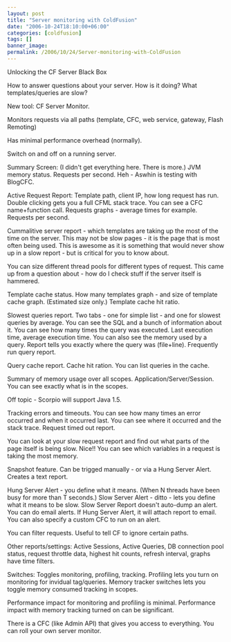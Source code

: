 ```yaml
---
layout: post
title: "Server monitoring with ColdFusion"
date: "2006-10-24T18:10:00+06:00"
categories: [coldfusion]
tags: []
banner_image: 
permalink: /2006/10/24/Server-monitoring-with-ColdFusion
---
```


Unlocking the CF Server Black Box

How to answer questions about your server. How is it doing? What templates/queries are slow?

New tool: CF Server Monitor. 

Monitors requests via all paths (template, CFC, web service, gateway, Flash Remoting)

Has minimal performance overhead (normally). 

Switch on and off on a running server.

Summary Screen: (I didn't get everything here. There is more.) JVM memory status. Requests per second. Heh - Aswhin is testing with BlogCFC. 

Active Request Report: Template path, client IP, how long request has run. Double clicking gets you a full CFML stack trace. You can see a CFC name+function call. Requests graphs - average times for example. Requests per second. 

Cummalitive server report - which templates are taking up the most of the time on the server. This may not be slow pages - it is the page that is most often being used. This is awesome as it is something that would never show up in a slow report - but is critical for you to know about. 

You can size different thread pools for different types of request. This came up from a question about - how do I check stuff if the server itself is hammered. 

Template cache status. How many templates graph - and size of template cache graph. (Estimated size only.) Template cache hit ratio.

Slowest queries report. Two tabs - one for simple list - and one for slowest queries by average. You can see the SQL and a bunch of information about it. You can see how many times the query was executed. Last execution time, average execution time. You can also see the memory used by a query. Report tells you exactly where the query was (file+line). Frequently run query report. 

Query cache report. Cache hit ration. You can list queries in the cache. 

Summary of memory usage over all scopes. Application/Server/Session. You can see exactly what is in the scopes. 

Off topic - Scorpio will support Java 1.5.

Tracking errors and timeouts. You can see how many times an error occurred and when it occurred last. You can see where it occurred and the stack trace. Request timed out report. 

You can look at your slow request report and find out what parts of the page itself is being slow. Nice!! You can see which variables in a request is taking the most memory. 

Snapshot feature. Can be trigged manually - or via a Hung Server Alert. Creates a text report. 

Hung Server Alert - you define what it means. (When N threads have been busy for more than T seconds.) Slow Server Alert - ditto - lets you define what it means to be slow. Slow Server Report doesn't auto-dump an alert. You can do email alerts. If Hung Server Alert, it will attach report to email. You can also specify a custom CFC to run on an alert. 

You can filter requests. Useful to tell CF to ignore certain paths. 

Other reports/settings: Active Sessions, Active Queries, DB connection pool status, request throttle data, highest hit counts, refresh interval, graphs have time filters.

Switches: Toggles monitoring, profiling, tracking. Profiling lets you turn on monitoring for invidual tag/queries. Memory tracker switches lets you toggle memory consumed tracking in scopes. 

Performance impact for monitoring and profiling is minimal. Performance impact with memory tracking turned on can be significant.

There is a CFC (like Admin API) that gives you access to everything. You can roll your own server monitor.